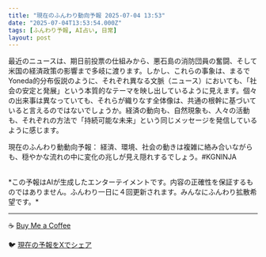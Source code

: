 ```yaml
---
title: "現在のふんわり動向予報 2025-07-04 13:53"
date: "2025-07-04T13:53:54.000Z"
tags: [ふんわり予報, AI占い, 日常]
layout: post
---
```


最近のニュースは、期日前投票の仕組みから、悪石島の消防団員の奮闘、そして米国の経済政策の影響まで多岐に渡ります。しかし、これらの事象は、まるでYoneda的分布仮説のように、それぞれ異なる文脈（ニュース）においても、「社会の安定と発展」という本質的なテーマを映し出しているように見えます。個々の出来事は異なっていても、それらが織りなす全体像は、共通の根幹に基づいていると言えるのではないでしょうか。経済の動向も、自然現象も、人々の活動も、それぞれの方法で「持続可能な未来」という同じメッセージを発信しているように感じます。

現在のふんわり動動向予報：
経済、環境、社会の動きは複雑に絡み合いながらも、穏やかな流れの中に変化の兆しが見え隠れするでしょう。#KGNINJA

<br>
*この予報はAIが生成したエンターテイメントです。内容の正確性を保証するものではありません。ふんわり一日に４回更新されます。みんなにふんわり拡散希望です。*

---
☕️ [Buy Me a Coffee](https://www.buymeacoffee.com/kgninja)

🐦 [現在の予報をXでシェア](https://twitter.com/intent/tweet?text=%E7%8F%BE%E5%9C%A8%E3%81%AE%E3%81%B5%E3%82%93%E3%82%8F%E3%82%8A%E4%BA%88%E5%A0%B1%3A%20%E3%80%8C%E6%9C%80%E8%BF%91%E3%81%AE%E3%83%8B%E3%83%A5%E3%83%BC%E3%82%B9%E3%81%AF%E3%80%81%E6%9C%9F%E6%97%A5%E5%89%8D%E6%8A%95%E7%A5%A8%E3%81%AE%E4%BB%95%E7%B5%84%E3%81%BF%E3%81%8B%E3%82%89%E3%80%81%E6%82%AA%E7%9F%B3%E5%B3%B6%E3%81%AE%E6%B6%88%E9%98%B2%E5%9B%A3%E5%93%A1%E3%81%AE%E5%A5%AE%E9%97%98%E3%80%81%E3%81%9D%E3%81%97%E3%81%A6%E7%B1%B3%E5%9B%BD%E3%81%AE%E7%B5%8C%E6%B8%88%E6%94%BF%E7%AD%96%E3%81%AE%E5%BD%B1%E9%9F%BF%E3%81%BE%E3%81%A7%E5%A4%9A%E5%B2%90%E3%81%AB%E6%B8%A1%E3%82%8A%E3%81%BE%E3%81%99%E3%80%82%E3%80%8D%23KGNINJA%20%E7%B6%9A%E3%81%8D%E3%81%AF%E3%83%96%E3%83%AD%E3%82%B0%E3%81%A7%EF%BC%81%F0%9F%91%87&url=https%3A%2F%2Fkg-ninja.github.io%2FFunwariyoso%2F)
